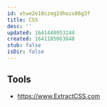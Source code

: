 ```yaml
---
id: xtwe2e10czog2dhozs86g3f
title: CSS
desc: ''
updated: 1641440953244
created: 1641105063848
stub: false
isDir: false
---
```



## Tools

- <https://www.ExtractCSS.com>
